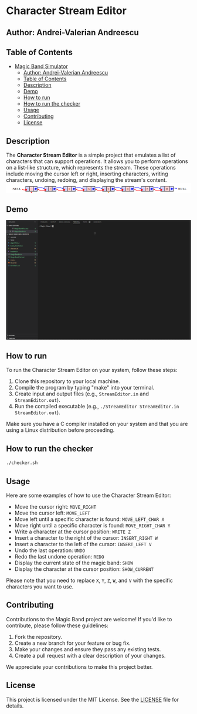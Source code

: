 # Character Stream Editor

## Author: Andrei-Valerian Andreescu

## Table of Contents

- [Magic Band Simulator](#magic-band-simulator)
  - [Author: Andrei-Valerian Andreescu](#author-andrei-valerian-andreescu)
  - [Table of Contents](#table-of-contents)
  - [Description](#description)
  - [Demo](#demo)
  - [How to run](#how-to-run)
  - [How to run the checker](#how-to-run-the-checker)
  - [Usage](#usage)
  - [Contributing](#contributing)
  - [License](#license)

## Description

The **Character Stream Editor** is a simple project that emulates a list of characters that can support operations. It allows you to perform operations on a list-like structure, which represents the stream. These operations include moving the cursor left or right, inserting characters, writing characters, undoing, redoing, and displaying the stream's content.
![Representation](https://github.com/DrescoAV/Character-Stream-Editor/blob/main/Demo/Character%20Stream%20Editor%20Representation.png)

## Demo

![Character Stream Editor Demo](https://github.com/DrescoAV/Character-Stream-Editor/blob/main/Demo/Character%20Stream%20Editor%20Demo.gif)

## How to run

To run the Character Stream Editor on your system, follow these steps:

1. Clone this repository to your local machine.
2. Compile the program by typing "make" into your terminal.
3. Create input and output files (e.g., `StreamEditor.in` and `StreamEditor.out`).
4. Run the compiled executable (e.g., `./StreamEditor StreamEditor.in StreamEditor.out`).

Make sure you have a C compiler installed on your system and that you are using a Linux distribution before proceeding.

## How to run the checker

```bash
./checker.sh
```

## Usage

Here are some examples of how to use the Character Stream Editor:

- Move the cursor right: `MOVE_RIGHT`
- Move the cursor left: `MOVE_LEFT`
- Move left until a specific character is found: `MOVE_LEFT_CHAR X`
- Move right until a specific character is found: `MOVE_RIGHT_CHAR Y`
- Write a character at the cursor position: `WRITE Z`
- Insert a character to the right of the cursor: `INSERT_RIGHT W`
- Insert a character to the left of the cursor: `INSERT_LEFT V`
- Undo the last operation: `UNDO`
- Redo the last undone operation: `REDO`
- Display the current state of the magic band: `SHOW`
- Display the character at the cursor position: `SHOW_CURRENT`

Please note that you need to replace `X`, `Y`, `Z`, `W`, and `V` with the specific characters you want to use.

## Contributing

Contributions to the Magic Band project are welcome! If you'd like to contribute, please follow these guidelines:

1. Fork the repository.
2. Create a new branch for your feature or bug fix.
3. Make your changes and ensure they pass any existing tests.
4. Create a pull request with a clear description of your changes.

We appreciate your contributions to make this project better.

## License

This project is licensed under the MIT License. See the [LICENSE](https://github.com/DrescoAV/Character-Stream-Editor/blob/main/LICENSE) file for details.

